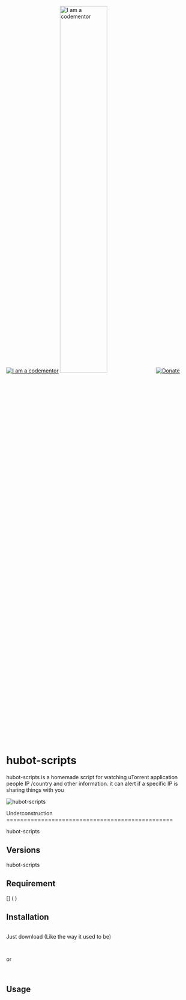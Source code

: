 <a href="http://bitly.com/2grT54q"><img src="https://cdn.codementor.io/badges/i_am_a_codementor_dark.svg" alt="I am a codementor" style="max-width:100%"/></a> <img src="https://hubot.github.com/assets/images/layout/hubot-avatar@2x.png" alt="I am a codementor" style="width:50%"/></a> 
 [![Donate](https://www.paypalobjects.com/en_US/i/btn/btn_donateCC_LG.gif)](https://www.paypal.me/HAAW)


hubot-scripts
=============

hubot-scripts is a homemade script for watching uTorrent application people IP /country and other information.
it can alert if a specific IP is sharing things with you  

![hubot-scripts](https://hubot.github.com/assets/images/layout/hubot-avatar@2x.png)

Underconstruction ================================================

hubot-scripts



Versions
--------
hubot-scripts


Requirement
------------


[] ( )


Installation
------------


```bash


```


Just download (Like the way it used to be)

```bash
    
```
or

```bash
    
```
Usage
-----

```bash
   
```
